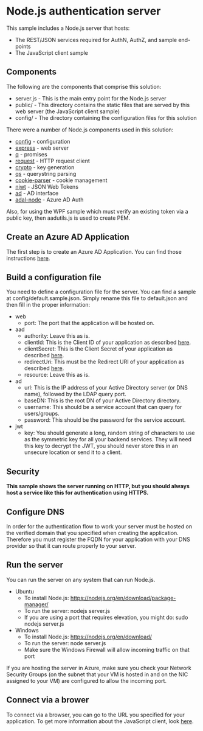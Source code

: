 # Node.js authentication server
This sample includes a Node.js server that hosts:
- The REST/JSON services required for AuthN, AuthZ, and sample end-points
- The JavaScript client sample

## Components
The following are the components that comprise this solution:

* server.js - This is the main entry point for the Node.js server
* public/ - This directory contains the static files that are served by this web server (the JavaScript client sample)
* config/ - The directory containing the configuration files for this solution

There were a number of Node.js components used in this solution:

* [config](https://www.npmjs.com/package/config) - configuration
* [express](https://www.npmjs.com/package/express) - web server
* [q](https://www.npmjs.com/package/q) - promises
* [request](https://www.npmjs.com/package/request) - HTTP request client
* [crypto](https://www.npmjs.com/package/crypto) - key generation
* [qs](https://www.npmjs.com/package/qs) - querystring parsing
* [cookie-parser](https://www.npmjs.com/package/cookie-parser) - cookie management
* [njwt](https://www.npmjs.com/package/njwt) - JSON Web Tokens
* [ad](https://www.npmjs.com/package/activedirectory) - AD interface
* [adal-node](https://www.npmjs.com/package/adal-node) - Azure AD Auth

Also, for using the WPF sample which must verify an existing token via a public key, then aadutils.js is used to create PEM.

## Create an Azure AD Application
The first step is to create an Azure AD Application. You can find those instructions [here](ad-application.md).

## Build a configuration file
You need to define a configuration file for the server. You can find a sample at config/default.sample.json. Simply rename this file to default.json and then fill in the proper information:

- web
  - port: The port that the application will be hosted on.
- aad
  - authority: Leave this as is.
  - clientId: This is the Client ID of your application as described [here](ad-application.md).
  - clientSecret: This is the Client Secret of your application as described [here](ad-application.md).
  - redirectUri: This must be the Redirect URI of your application as described [here](ad-application.md).
  - resource: Leave this as is.
- ad
  - url: This is the IP address of your Active Directory server (or DNS name), followed by the LDAP query port.
  - baseDN: This is the root DN of your Active Directory directory.
  - username: This should be a service account that can query for users/groups.
  - password: This should be the password for the service account.
- jwt
  - key: You should generate a long, random string of characters to use as the symmetric key for all your backend services. They will need this key to decrypt the JWT, you should never store this in an unsecure location or send it to a client.

## Security
**This sample shows the server running on HTTP, but you should always host a service like this for authentication using HTTPS.**

## Configure DNS
In order for the authentication flow to work your server must be hosted on the verified domain that you specified when creating the application. Therefore you must register the FQDN for your application with your DNS provider so that it can route properly to your server.

## Run the server
You can run the server on any system that can run Node.js.

- Ubuntu
  - To install Node.js: https://nodejs.org/en/download/package-manager/ 
  - To run the server: nodejs server.js
  - If you are using a port that requires elevation, you might do: sudo nodejs server.js
- Windows
   - To install Node.js: https://nodejs.org/en/download/ 
   - To run the server: node server.js
   - Make sure the Windows Firewall will allow incoming traffic on that port

If you are hosting the server in Azure, make sure you check your Network Security Groups (on the subnet that your VM is hosted in and on the NIC assigned to your VM) are configured to allow the incoming port.

## Connect via a brower
To connect via a browser, you can go to the URL you specified for your application. To get more information about the JavaScript client, look [here](javascript.md).
